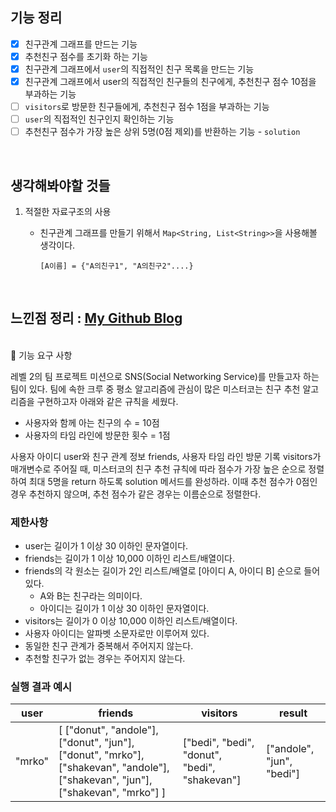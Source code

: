 ## 기능 정리

- [x] 친구관계 그래프를 만드는 기능
- [x] 추천친구 점수를 초기화 하는 기능
- [x] 친구관계 그래프에서 `user`의 직접적인 친구 목록을 만드는 기능
- [x] 친구관계 그래프에서 user의 직접적인 친구들의 친구에게, 추천친구 점수 10점을 부과하는 기능
- [ ] `visitors`로 방문한 친구들에게, 추천친구 점수 1점을 부과하는 기능
- [ ] `user`의 직접적인 친구인지 확인하는 기능
- [ ] 추천친구 점수가 가장 높은 상위 5명(0점 제외)를 반환하는 기능 - `solution`

<br>

## 생각해봐야할 것들

1. 적절한 자료구조의 사용

   - 친구관계 그래프를 만들기 위해서 `Map<String, List<String>>`을 사용해볼 생각이다.

     `[A이름] = {"A의친구1", "A의친구2"....}`

<br>

## 느낀점 정리 : [My Github Blog](https://xi-jjun.github.io/2022-10-26/wootecoBackendFirstWeek)

<br>🚀 기능 요구 사항

레벨 2의 팀 프로젝트 미션으로 SNS(Social Networking Service)를 만들고자 하는 팀이 있다. 팀에 속한 크루 중 평소 알고리즘에 관심이 많은 미스터코는 친구 추천 알고리즘을 구현하고자 아래와 같은 규칙을 세웠다.

- 사용자와 함께 아는 친구의 수 = 10점 
- 사용자의 타임 라인에 방문한 횟수 = 1점

사용자 아이디 user와 친구 관계 정보 friends, 사용자 타임 라인 방문 기록 visitors가 매개변수로 주어질 때, 미스터코의 친구 추천 규칙에 따라 점수가 가장 높은 순으로 정렬하여 최대 5명을 return 하도록 solution 메서드를 완성하라. 이때 추천 점수가 0점인 경우 추천하지 않으며, 추천 점수가 같은 경우는 이름순으로 정렬한다.

### 제한사항

- user는 길이가 1 이상 30 이하인 문자열이다.
- friends는 길이가 1 이상 10,000 이하인 리스트/배열이다.
- friends의 각 원소는 길이가 2인 리스트/배열로 [아이디 A, 아이디 B] 순으로 들어있다.
  - A와 B는 친구라는 의미이다.
  - 아이디는 길이가 1 이상 30 이하인 문자열이다.
- visitors는 길이가 0 이상 10,000 이하인 리스트/배열이다.
- 사용자 아이디는 알파벳 소문자로만 이루어져 있다.
- 동일한 친구 관계가 중복해서 주어지지 않는다.
- 추천할 친구가 없는 경우는 주어지지 않는다.

### 실행 결과 예시

| user | friends | visitors | result |
| --- | --- | --- | --- |
| "mrko" | [ ["donut", "andole"], ["donut", "jun"], ["donut", "mrko"], ["shakevan", "andole"], ["shakevan", "jun"], ["shakevan", "mrko"] ] | ["bedi", "bedi", "donut", "bedi", "shakevan"] | ["andole", "jun", "bedi"] |
